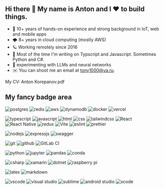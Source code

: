 ## Hi there 👋 My name is Anton and I ❤️ to build things.

- 📱 10+ years of hands-on experience and strong background in IoT, web and mobile apps
- 🌩️ 8+ years in cloud computing (mostly AWS)
- 🪐 Working remotely since 2016
- 🤖 Most of the time I'm writing on Typscript and Javascript. Sometimes Python and C#.
- 🌱 experimenting with LLMs and neural networks
- ✉️ You can shoot me an email at tony1000@ya.ru.

My CV: Anton Korepanov.pdf

## My fancy badge area

![postgres](https://img.shields.io/badge/postgres-%23316192.svg?&style=for-the-badge&logo=postgresql&logoColor=white) ![redis](https://img.shields.io/badge/redis%20-%23CC0000.svg?&style=for-the-badge&logo=redis&logoColor=white) ![aws](https://img.shields.io/badge/Amazon_AWS-232F3E?style=for-the-badge&logo=amazon-aws&logoColor=white) ![dynamodb](https://img.shields.io/badge/Amazon%20DynamoDB-4053D6?style=for-the-badge&logo=Amazon%20DynamoDB&logoColor=white) ![docker](https://img.shields.io/badge/docker-%232496ED.svg?&style=for-the-badge&logo=docker&logoColor=white) ![vercel](https://img.shields.io/badge/Vercel-000000?style=for-the-badge&logo=vercel&logoColor=white) 

 ![typescript](https://img.shields.io/badge/TypeScript-007ACC?style=for-the-badge&logo=typescript&logoColor=white) ![javascript](https://img.shields.io/badge/javascript%20-%23323330.svg?&style=for-the-badge&logo=javascript&logoColor=%23F7DF1E) ![html](https://img.shields.io/badge/html%20-%23E34F26.svg?&style=for-the-badge&logo=html5&logoColor=white) ![css](https://img.shields.io/badge/css%20-%231572B6.svg?&style=for-the-badge&logo=css3&logoColor=white) ![tailwindcss](https://img.shields.io/badge/Tailwind_CSS-38B2AC?style=for-the-badge&logo=tailwind-css&logoColor=white) ![React](https://img.shields.io/badge/react-%2320232a.svg?style=for-the-badge&logo=react&logoColor=%2361DAFB) ![React Native](https://img.shields.io/badge/React_Native-20232A?style=for-the-badge&logo=react&logoColor=61DAFB) ![redux](https://img.shields.io/badge/Redux-593D88?style=for-the-badge&logo=redux&logoColor=white) ![Vite](https://img.shields.io/badge/vite-%23646CFF.svg?style=for-the-badge&logo=vite&logoColor=white)  ![eslint](https://img.shields.io/badge/eslint-3A33D1?style=for-the-badge&logo=eslint&logoColor=white) ![prettier](https://img.shields.io/badge/prettier-1A2C34?style=for-the-badge&logo=prettier&logoColor=F7BA3E)

![nodejs](https://img.shields.io/badge/Node.js-43853D?style=for-the-badge&logo=node.js&logoColor=white) ![expressjs](https://img.shields.io/badge/Express.js-404D59?style=for-the-badge) ![swagger](https://img.shields.io/badge/swagger-%2385EA2D.svg?&style=for-the-badge&logo=swagger&logoColor=black)  
 
 ![git](https://img.shields.io/badge/git%20-%23F05033.svg?&style=for-the-badge&logo=git&logoColor=white) ![github](https://img.shields.io/badge/github%20actions%20-%232671E5.svg?&style=for-the-badge&logo=github%20actions&logoColor=white) 
 ![GitLab CI](https://img.shields.io/badge/gitlab%20ci-%23181717.svg?style=for-the-badge&logo=gitlab&logoColor=white) 
 
![python](https://img.shields.io/badge/python%20-%2314354C.svg?&style=for-the-badge&logo=python&logoColor=white)  ![jupyter](https://img.shields.io/badge/Jupyter%20-%23F37626.svg?&style=for-the-badge&logo=Jupyter&logoColor=white) ![pandas](https://img.shields.io/badge/pandas%20-%23150458.svg?&style=for-the-badge&logo=pandas&logoColor=white) ![conda](https://img.shields.io/badge/conda%20-%2342B029.svg?&style=for-the-badge&logo=anaconda&logoColor=white)  

![csharp](https://img.shields.io/badge/C%23-239120?style=for-the-badge&logo=c-sharp&logoColor=white) ![xamarin](https://img.shields.io/badge/Xamarin-3498DB?style=for-the-badge&logo=xamarin&logoColor=white) ![dotnet](https://img.shields.io/badge/.NET-5C2D91?style=for-the-badge&logo=.net&logoColor=white)
![raspberry pi](https://img.shields.io/badge/RASPBERRY%20PI-%23C51A4A.svg?&style=for-the-badge&logo=raspberry%20pi&logoColor=white) 


![latex](https://img.shields.io/badge/latex-000000.svg?&style=for-the-badge&logo=actigraph&logoColor=white) ![markdown](https://img.shields.io/badge/Markdown-000000?style=for-the-badge&logo=markdown&logoColor=white)

![vscode](https://img.shields.io/badge/Visual_Studio_Code-0078D4?style=for-the-badge&logo=visual%20studio%20code&logoColor=white) ![visual studio](https://img.shields.io/badge/Visual_Studio-5C2D91?style=for-the-badge&logo=visual%20studio&logoColor=white) ![sublime](https://img.shields.io/badge/sublime_text-%23575757.svg?&style=for-the-badge&logo=sublime-text&logoColor=important) ![android studio](https://img.shields.io/badge/Android_Studio-3DDC84?style=for-the-badge&logo=android-studio&logoColor=white) ![xcode](https://img.shields.io/badge/Xcode-007ACC?style=for-the-badge&logo=Xcode&logoColor=white)




<!--
**ampersd/ampersd** is a ✨ _special_ ✨ repository because its `README.md` (this file) appears on your GitHub profile.

Here are some ideas to get you started:

- 🔭 I’m currently working on ...
- 🌱 I’m currently learning Flutter and ML. 
- 👯 I’m looking to collaborate on ...
- 🤔 I’m looking for help with ...
- 💬 Ask me about ...
- 📫 How to reach me: ...
- 😄 Pronouns: ...
- ⚡ Fun fact: ...
-->
